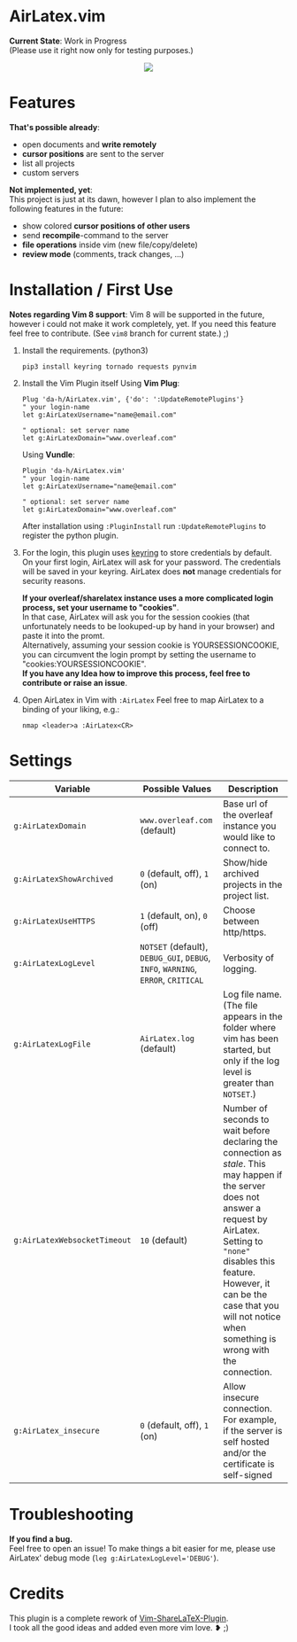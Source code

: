AirLatex.vim
============
**Current State**: Work in Progress  
(Please use it right now only for testing purposes.)

<p align="center">
  <img src="https://raw.githubusercontent.com/da-h/AirLatex.vim/master/screenshot.png">
</p>

Features
========
**That's possible already**:
- open documents and **write remotely**
- **cursor positions** are sent to the server
- list all projects
- custom servers

**Not implemented, yet**:  
This project is just at its dawn, however I plan to also implement the following features in the future:
- show colored **cursor positions of other users**
- send **recompile**-command to the server
- **file operations** inside vim (new file/copy/delete)
- **review mode** (comments, track changes, ...)



Installation / First Use
========================
**Notes regarding Vim 8 support**: Vim 8 will be supported in the future, however i could not make it work completely, yet. If you need this feature feel free to contribute. (See `vim8` branch for current state.) ;)

1. Install the requirements. (python3)
    ```
    pip3 install keyring tornado requests pynvim
    ```
2. Install the Vim Plugin itself
    Using **Vim Plug**:
    ```
	Plug 'da-h/AirLatex.vim', {'do': ':UpdateRemotePlugins'}
    " your login-name
    let g:AirLatexUsername="name@email.com"

    " optional: set server name
    let g:AirLatexDomain="www.overleaf.com"
    ```
    
    Using **Vundle**:
    ```
	Plugin 'da-h/AirLatex.vim'
    " your login-name
    let g:AirLatexUsername="name@email.com"

    " optional: set server name
    let g:AirLatexDomain="www.overleaf.com"
    ```
    After installation using `:PluginInstall` run `:UpdateRemotePlugins` to register the python plugin.
3. For the login, this plugin uses [keyring](https://pypi.org/project/keyring/) to store credentials by default.  
    On your first login, AirLatex will ask for your password. The credentials will be saved in your keyring. AirLatex does **not** manage credentials for security reasons.

    **If your overleaf/sharelatex instance uses a more complicated login process, set your username to "cookies"**.  
    In that case, AirLatex will ask you for the session cookies (that unfortunately needs to be lookuped-up by hand in your browser) and paste it into the promt.  
    Alternatively, assuming your session cookie is YOURSESSIONCOOKIE, you can circumvent the login prompt by setting the username to "cookies:YOURSESSIONCOOKIE".  
    **If you have any Idea how to improve this process, feel free to contribute or raise an issue**.
4. Open AirLatex in Vim with `:AirLatex`
Feel free to map AirLatex to a binding of your liking, e.g.:
   ```
   nmap <leader>a :AirLatex<CR>
   ```

Settings
========

Variable | Possible Values | Description
-------- | --------------- | -----------
`g:AirLatexDomain` | `www.overleaf.com` (default) | Base url of the overleaf instance you would like to connect to.
`g:AirLatexShowArchived` | `0` (default, off), `1` (on) | Show/hide archived projects in the project list.
`g:AirLatexUseHTTPS` | `1` (default, on), `0` (off) | Choose between http/https.
`g:AirLatexLogLevel` | `NOTSET` (default), `DEBUG_GUI`, `DEBUG`, `INFO`, `WARNING`, `ERROR`, `CRITICAL` | Verbosity of logging.
`g:AirLatexLogFile` | `AirLatex.log` (default)  | Log file name. (The file appears in the folder where vim has been started, but only if the log level is greater than `NOTSET`.)
`g:AirLatexWebsocketTimeout` | `10` (default)  | Number of seconds to wait before declaring the connection as *stale*. This may happen if the server does not answer a request by AirLatex. Setting to `"none"` disables this feature. However, it can be the case that you will not notice when something is wrong with the connection.
`g:AirLatex_insecure` | `0` (default, off), `1` (on) | Allow insecure connection. For example, if the server is self hosted and/or the certificate is self-signed


Troubleshooting
===============
**If you find a bug.**  
Feel free to open an issue!
To make things a bit easier for me, please use AirLatex' debug mode (`leg g:AirLatexLogLevel='DEBUG'`).


Credits
=======
This plugin is a complete rework of [Vim-ShareLaTeX-Plugin](https://www.github.com/thomashn/Vim-ShareLaTeX-Plugin).  
I took all the good ideas and added even more vim love. ❥ ;)
